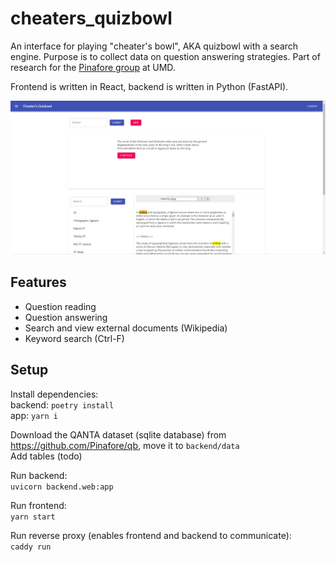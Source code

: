 # cheaters_quizbowl
 An interface for playing "cheater's bowl", AKA quizbowl with a search engine. Purpose is to collect data on question answering strategies. Part of research for the [Pinafore group](https://github.com/Pinafore) at UMD.
 
 Frontend is written in React, backend is written in Python (FastAPI).

![user interface](cheaters_bowl.png)

## Features

- Question reading
- Question answering
- Search and view external documents (Wikipedia)
- Keyword search (Ctrl-F)

## Setup

Install dependencies:  
backend: `poetry install`  
app: `yarn i`

Download the QANTA dataset (sqlite database) from https://github.com/Pinafore/qb, move it to `backend/data`  
Add tables (todo)

Run backend:  
`uvicorn backend.web:app`

Run frontend:  
`yarn start`

Run reverse proxy (enables frontend and backend to communicate):  
`caddy run`
